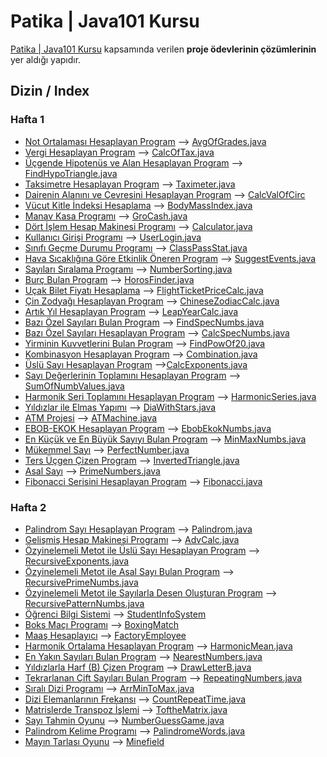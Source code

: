 # Patika | Java101 Kursu


[Patika | Java101 Kursu](https://academy.patika.dev/courses/java101) kapsamında verilen **proje ödevlerinin çözümlerinin** yer aldığı yapıdır.

## Dizin / Index

### Hafta 1

* [Not Ortalaması Hesaplayan Program](https://academy.patika.dev/courses/java101/pratik-not-ortalamasi) --> [AvgOfGrades.java](/src/AvgOfGrades.java)
* [Vergi Hesaplayan Program](https://academy.patika.dev/courses/java101/pratik-kdv-hesaplama) --> [CalcOfTax.java](/src/CalcOfTax.java)
* [Üçgende Hipotenüs ve Alan Hesaplayan Program](https://academy.patika.dev/courses/java101/pratik-hipotenus-bulma) --> [FindHypoTriangle.java](/src/FindHypoTriangle.java)
* [Taksimetre Hesaplayan Program](https://academy.patika.dev/courses/java101/pratik-taksimetre) --> [Taximeter.java](/src/Taximeter.java)
* [Dairenin Alanını ve Çevresini Hesaplayan Program](https://academy.patika.dev/courses/java101/pratik-daire-alan-cevre) --> [CalcValOfCirc](/src/CalcValOfCirc.java)
* [Vücut Kitle İndeksi Hesaplama](https://academy.patika.dev/courses/java101/odev-vucut-kitle-hesaplama) --> [BodyMassIndex.java](/src/BodyMassIndex.java)
* [Manav Kasa Programı](https://academy.patika.dev/courses/java101/odev-manav-kasa) --> [GroCash.java](/src/GroCash.java)
* [Dört İşlem Hesap Makinesi Programı](https://academy.patika.dev/courses/java101/pratik-hesap-mak-1) --> [Calculator.java](/src/Calculator.java)
* [Kullanıcı Girişi Programı](https://academy.patika.dev/tr/courses/java101/pratik-login-1) --> [UserLogin.java](/src/UserLogin.java)
* [Sınıfı Geçme Durumu Programı](https://academy.patika.dev/tr/courses/java101/pratik-sinif-gecme) --> [ClassPassStat.java](/src/ClassPassStat.java)
* [Hava Sıcaklığına Göre Etkinlik Öneren Program](https://academy.patika.dev/tr/courses/java101/pratik-etkinlik-onerme) --> [SuggestEvents.java](/src/SuggestEvents.java)
* [Sayıları Sıralama Programı](https://academy.patika.dev/tr/courses/java101/pratik-sayi-siralama) --> [NumberSorting.java](/src/NumberSorting.java)
* [Burç Bulan Program](https://academy.patika.dev/tr/courses/java101/pratik-burclar) --> [HorosFinder.java](/src/HorosFinder.java)
* [Uçak Bilet Fiyatı Hesaplama](https://academy.patika.dev/tr/courses/java101/odev-ucak-bileti) --> [FlightTicketPriceCalc.java](/src/FlightTicketPriceCalc.java)
* [Çin Zodyağı Hesaplayan Program](https://academy.patika.dev/tr/courses/java101/odev-cin-zodyagi) --> [ChineseZodiacCalc.java](/src/ChineseZodiacCalc.java)
* [Artık Yıl Hesaplayan Program](https://academy.patika.dev/courses/java101/odev-artik-yil) --> [LeapYearCalc.java](/src/LeapYearCalc.java)
* [Bazı Özel Sayıları Bulan Program](https://academy.patika.dev/tr/courses/java101/pratik-cift-sayi-toplam) --> [FindSpecNumbs.java](/src/FindSpecNumbs.java)
* [Bazı Özel Sayıları Hesaplayan Program](https://academy.patika.dev/tr/courses/java101/pratik-tek-sayi-toplam) --> [CalcSpecNumbs.java](/src/CalcSpecNumbs.java)
* [Yirminin Kuvvetlerini Bulan Program](https://academy.patika.dev/tr/courses/java101/pratik-two-power) --> [FindPowOf20.java](/src/FindPowOf20.java)
* [Kombinasyon Hesaplayan Program](https://academy.patika.dev/tr/courses/java101/pratik-faktoriyel) --> [Combination.java](/src/Combination.java)
* [Üslü Sayı Hesaplayan Program](https://academy.patika.dev/tr/courses/java101/pratik-uslu-sayi) -->[CalcExponents.java](/src/CalcExponents.java)
* [Sayı Değerlerinin Toplamını Hesaplayan Program](https://academy.patika.dev/tr/courses/java101/pratik-armstrong-1) --> [SumOfNumbValues.java](/src/SumOfNumbValues.java)
* [Harmonik Seri Toplamını Hesaplayan Program](https://academy.patika.dev/tr/courses/java101/pratik-harmonic) --> [HarmonicSeries.java](/src/HarmonicSeries.java)
* [Yıldızlar ile Elmas Yapımı](https://academy.patika.dev/tr/courses/java101/pratik-yildiz-ucgen) --> [DiaWithStars.java](/src/DiaWithStars.java)
* [ATM Projesi](https://academy.patika.dev/tr/courses/java101/pratik-atm) --> [ATMachine.java](/src/ATMachine.java)
* [EBOB-EKOK Hesaplayan Program](https://academy.patika.dev/tr/courses/java101/pratik-ebob-ekok) --> [EbobEkokNumbs.java](/src/EbobEkokNumbs.java)
* [En Küçük ve En Büyük Sayıyı Bulan Program](https://academy.patika.dev/tr/courses/java101/odev-min-max) --> [MinMaxNumbs.java](/src/MinMaxNumbs.java)
* [Mükemmel Sayı](https://academy.patika.dev/tr/courses/java101/odev-mukemmel-sayi) --> [PerfectNumber.java](/src/PerfectNumber.java)
* [Ters Üçgen Çizen Program](https://academy.patika.dev/tr/courses/java101/odev-ters-ucgen) --> [InvertedTriangle.java](/src/InvertedTriangle.java)
* [Asal Sayı](https://academy.patika.dev/tr/courses/java101/odev-asal-sayi) --> [PrimeNumbers.java](/src/PrimeNumbers.java)
* [Fibonacci Serisini Hesaplayan Program](https://academy.patika.dev/tr/courses/java101/odev-fibo) --> [Fibonacci.java](/src/Fibonacci.java)

### Hafta 2

* [Palindrom Sayı Hesaplayan Program](https://academy.patika.dev/tr/courses/java101/pratik-palindrom) --> [Palindrom.java](/src/Palindrom.java)
* [Gelişmiş Hesap Makinesi Programı](https://academy.patika.dev/tr/courses/java101/pratik-hesap-mak-2) --> [AdvCalc.java](/src/AdvCalc.java)
* [Özyinelemeli Metot ile Üslü Sayı Hesaplayan Program](https://academy.patika.dev/tr/courses/java101/odev-recursive-power) --> [RecursiveExponents.java](/src/RecursiveExponents.java)
* [Özyinelemeli Metot ile Asal Sayı Bulan Program](https://academy.patika.dev/tr/courses/java101/odev-recursive-prime) --> [RecursivePrimeNumbs.java](/src/RecursivePrimeNumbs.java)
* [Özyinelemeli Metot ile Sayılarla Desen Oluşturan Program](https://academy.patika.dev/tr/courses/java101/odev-recursive-pattern) --> [RecursivePatternNumbs.java](/src/RecursivePatternNumbs.java)
* [Öğrenci Bilgi Sistemi](https://academy.patika.dev/tr/courses/java101/pratik-obs) --> [StudentInfoSystem](/StudentInfoSystem/src/)
* [Boks Maçı Programı](https://academy.patika.dev/courses/java101/pratik-boks) --> [BoxingMatch](/BoxingMatch/src/)
* [Maaş Hesaplayıcı](https://academy.patika.dev/tr/courses/java101/odev-employee) --> [FactoryEmployee](/FactoryEmployee/src/)
* [Harmonik Ortalama Hesaplayan Program](https://academy.patika.dev/tr/courses/java101/pratik-array-ortalama) --> [HarmonicMean.java](/src/HarmonicMean.java)
* [En Yakın Sayıları Bulan Program](https://academy.patika.dev/tr/courses/java101/pratik-min-max) --> [NearestNumbers.java](/src/NearestNumbers.java)
* [Yıldızlarla Harf (B) Çizen Program](https://academy.patika.dev/tr/courses/java101/pratik-array-letter) --> [DrawLetterB.java](/src/DrawLetterB.java)
* [Tekrarlanan Çift Sayıları Bulan Program](https://academy.patika.dev/tr/courses/java101/pratik-duplicate) --> [RepeatingNumbers.java](/src/RepeatingNumbers.java)
* [Sıralı Dizi Programı](https://academy.patika.dev/tr/courses/java101/odev-array-order) --> [ArrMinToMax.java](/src/ArrMinToMax.java)
* [Dizi Elemanlarının Frekansı](https://academy.patika.dev/tr/courses/java101/odev-array-count) --> [CountRepeatTime.java](/src/CountRepeatTime.java)
* [Matrislerde Transpoz İşlemi](https://academy.patika.dev/tr/courses/java101/odev-array-transpose) --> [ToftheMatrix.java](/src/ToftheMatrix.java)
* [Sayı Tahmin Oyunu](https://academy.patika.dev/tr/courses/java101/pratik-sayi-tahmin) --> [NumberGuessGame.java](/src/NumberGuessGame.java)
* [Palindrom Kelime Programı](https://academy.patika.dev/tr/courses/java101/pratik-palindrom-string) --> [PalindromeWords.java](/src/PalindromeWords.java)
* [Mayın Tarlası Oyunu](https://academy.patika.dev/tr/courses/java101/bitirme-mayin-tarlasi) --> [Minefield](/Minefield/src/)
